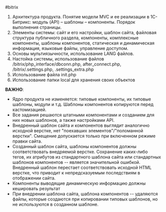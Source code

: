 #bitrix 

1. Архитектура продукта. Понятие модели MVC и ее реализации в 1С-Битрикс: модуль (API) – шаблоны – компоненты. Порядок выполнения страницы. 
2. Элементы системы: сайт и его настройки, шаблон сайта, файловая структура публичного раздела, компоненты, комплексные компоненты, шаблоны компонентов, статическая и динамическая информация, языковые файлы, управление доступом. 
3. Основы мультиязычности, использование LANG файлов. 
4. Настойка системы, использование файлов /bitrix/php_interface/dbconn.php, after_connect.php, /bitrix/.settings.php, .settings_extra.php 
5. Использование файла init.php 
6. Использование папки local для хранения своих объектов

**ВАЖНО**: 
- Ядро продукта не изменяется: типовые компоненты, их типовые шаблоны, модули и т.д. Шаблоны компонентов копируются перед кастомизацией.
- Все задания решаются штатными компонентами и созданием для них новых шаблонов, а также настройками API.
- Внедренный шаблон сайта и компонентов выглядит аналогично исходной верстке, нет "поехавших элементов"/"поломанной верстки". Смещение допускается только при включенном режиме правки сайта.
- Созданный шаблон сайта, шаблоны компонентов должны соответствовать внедряемой верстке. Сохранение каких-либо тегов, их атрибутов из стандартного шаблона сайта или стандартных шаблонов компонентов -- является значительной ошибкой. Внедренный шаблон перестает соответствовать исходной HTML верстке, что приводит к непредсказуемым последствиям в отображении сайта.
- Компоненты выводящие динамическую информацию должны кешировать результат
- При внедрении шаблона сайта, шаблона компонентов -- удаляются файлы, которые создаются при копировании типовых шаблонов, но не используются в созданном шаблоне.
